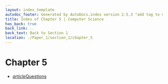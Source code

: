 ```yaml
---
layout: index_template
autodoc_footer: Generated by AutoDocs.index version 2.5.3 "add tag to make &lt;base&gt; work" ⓒ Starwort, 2020
title: Index of Chapter 5 | Computer Science
has_back: true
back_link: ..
back_text: Back to Section 1
location: ./Paper_1/section_1/chapter_5
---
```


# **Chapter 5**

- <a href='./questions.html'><i title='MD file' class="material-icons">article</i>Questions</a>

